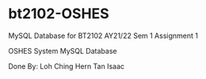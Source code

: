 # bt2102-OSHES
MySQL Database for BT2102 AY21/22 Sem 1 Assignment 1

OSHES System MySQL Database 

Done By:
Loh Ching Hern
Tan Isaac
